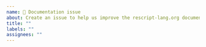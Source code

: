 ```yaml
---
name: 🚨 Documentation issue
about: Create an issue to help us improve the rescript-lang.org documentation website
title: ""
labels: ""
assignees: ""
---
```


